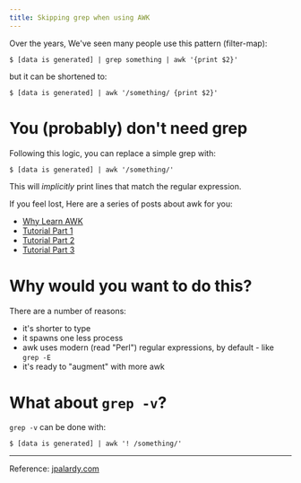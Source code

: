 ```yaml
---
title: Skipping grep when using AWK
---
```


Over the years, We've seen many people use this pattern (filter-map):

```
$ [data is generated] | grep something | awk '{print $2}'
```

but it can be shortened to:

```
$ [data is generated] | awk '/something/ {print $2}'
```

# You (probably) don't need grep

Following this logic, you can replace a simple grep with:

```
$ [data is generated] | awk '/something/'
```

This will *implicitly* print lines that match the regular expression.

If you feel lost, Here are a series of posts about awk for you:

* [Why Learn AWK](https://blog.jpalardy.com/posts/why-learn-awk/)
* [Tutorial Part 1](https://blog.jpalardy.com/posts/awk-tutorial-part-1/)
* [Tutorial Part 2](https://blog.jpalardy.com/posts/awk-tutorial-part-2/)
* [Tutorial Part 3](https://blog.jpalardy.com/posts/awk-tutorial-part-3/)

# Why would you want to do this?

There are a number of reasons:

* it's shorter to type
* it spawns one less process
* awk uses modern (read "Perl") regular expressions, by default - like `grep -E`
* it's ready to "augment" with more awk

# What about `grep -v`?

`grep -v` can be done with:

```
$ [data is generated] | awk '! /something/'
```

* * *

Reference: [jpalardy.com](https://blog.jpalardy.com/posts/skip-grep-use-awk/)

